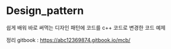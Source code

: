 # Design_pattern

쉽게 배워 바로 써먹는 디자인 패턴에 코드를 c++ 코드로 변경한 코드 예제

정리 gitbook : https://abc12369874.gitbook.io/mcb/
